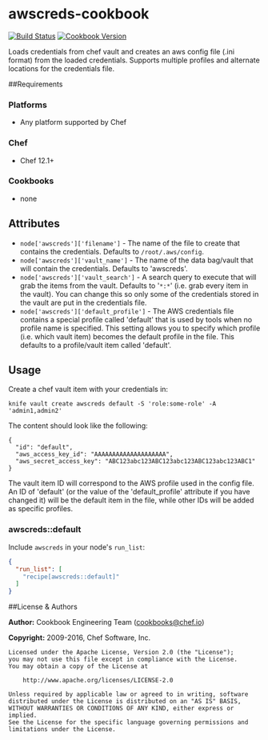 # awscreds-cookbook

[![Build Status](https://travis-ci.org/chef-cookbooks/awscreds.svg?branch=master)](https://travis-ci.org/chef-cookbooks/awscreds)
[![Cookbook Version](https://img.shields.io/cookbook/v/awscreds.svg)](https://supermarket.chef.io/cookbooks/awscreds)

Loads credentials from chef vault and creates an aws config file (.ini
format) from the loaded credentials. Supports multiple profiles and
alternate locations for the credentials file.

##Requirements
### Platforms
- Any platform supported by Chef

### Chef
- Chef 12.1+

### Cookbooks
- none

## Attributes

* `node['awscreds']['filename']` - The name of the file to create that
  contains the credentials. Defaults to `/root/.aws/config`.
* `node['awscreds']['vault_name']` - The name of the data bag/vault that
  will contain the credentials. Defaults to 'awscreds'.
* `node['awscreds']['vault_search']` - A search query to execute that will
  grab the items from the vault. Defaults to '`*:*`' (i.e. grab every item in
  the vault). You can change this so only some of the credentials stored in
  the vault are put in the credentials file.
* `node['awscreds']['default_profile']` - The AWS credentials file contains
  a special profile called 'default' that is used by tools when no profile
  name is specified. This setting allows you to specify which profile (i.e.
  which vault item) becomes the default profile in the file. This defaults to
  a profile/vault item called 'default'.

## Usage

Create a chef vault item with your credentials in:

    knife vault create awscreds default -S 'role:some-role' -A 'admin1,admin2'

The content should look like the following:

    {
      "id": "default",
      "aws_access_key_id": "AAAAAAAAAAAAAAAAAAAA",
      "aws_secret_access_key": "ABC123abc123ABC123abc123ABC123abc123ABC1"
    }

The vault item ID will correspond to the AWS profile used in the config file.
An ID of 'default' (or the value of the 'default_profile' attribute if you
have changed it) will be the default item in the file, while other IDs will be
added as specific profiles.

### awscreds::default

Include `awscreds` in your node's `run_list`:

```json
{
  "run_list": [
    "recipe[awscreds::default]"
  ]
}
```

##License & Authors

**Author:** Cookbook Engineering Team ([cookbooks@chef.io](mailto:cookbooks@chef.io))

**Copyright:** 2009-2016, Chef Software, Inc.

```
Licensed under the Apache License, Version 2.0 (the "License");
you may not use this file except in compliance with the License.
You may obtain a copy of the License at

    http://www.apache.org/licenses/LICENSE-2.0

Unless required by applicable law or agreed to in writing, software
distributed under the License is distributed on an "AS IS" BASIS,
WITHOUT WARRANTIES OR CONDITIONS OF ANY KIND, either express or implied.
See the License for the specific language governing permissions and
limitations under the License.
```
